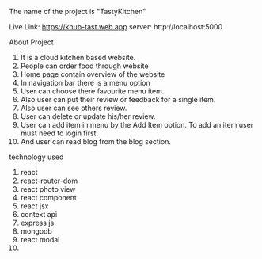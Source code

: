 The name of the project is "TastyKitchen"

Live Link: https://khub-tast.web.app
server: http://localhost:5000


About Project
1. It is a cloud kitchen based website.
2. People can order food through website 
3. Home page contain overview of the website
4. In navigation bar there is a menu option
5. User can choose there favourite menu item.
6. Also user can put their review or feedback for a single item.
7. Also user can see others review.
8. User can delete or update his/her review.
9. User can add item in menu by the Add Item option. To add an item user must need to login first.
10. And user can read blog from the blog section. 

technology used
1. react
2. react-router-dom
3. react photo view
4. react component
5. react jsx
6. context api
7. express js
9. mongodb
10. react modal
11. 